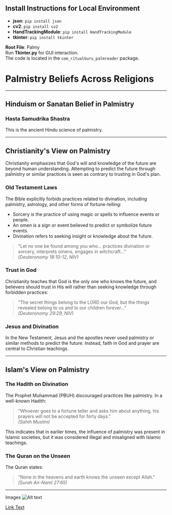 
## Install Instructions for Local Environment

- **json**: `pip install json`
- **cv2**: `pip install cv2`
- **HandTrackingModule**: `pip install HandTrackingModule`
- **tkinter**: `pip install tkinter`

**Root File**: Palmy  
Run **Tkinter.py** for GUI interaction.  
The code is located in the `com_ritualGuru_palmreader` package.

# Palmistry Beliefs Across Religions
---

## Hinduism or Sanatan Belief in Palmistry

### Hasta Samudrika Shastra
This is the ancient Hindu science of palmistry.

---

## Christianity's View on Palmistry

Christianity emphasizes that God's will and knowledge of the future are beyond human understanding. Attempting to predict the future through palmistry or similar practices is seen as contrary to trusting in God's plan.

### Old Testament Laws
The Bible explicitly forbids practices related to divination, including palmistry, astrology, and other forms of fortune-telling:

- Sorcery is the practice of using magic or spells to influence events or people.
- An omen is a sign or event believed to predict or symbolize future events.
- Divination refers to seeking insight or knowledge about the future.

> "Let no one be found among you who... practices divination or sorcery, interprets omens, engages in witchcraft..."  
> *(Deuteronomy 18:10-12, NIV)*

### Trust in God
Christianity teaches that God is the only one who knows the future, and believers should trust in His will rather than seeking knowledge through forbidden practices:

> "The secret things belong to the LORD our God, but the things revealed belong to us and to our children forever..."  
> *(Deuteronomy 29:29, NIV)*

### Jesus and Divination
In the New Testament, Jesus and the apostles never used palmistry or similar methods to predict the future. Instead, faith in God and prayer are central to Christian teachings.

---

## Islam's View on Palmistry

### The Hadith on Divination
The Prophet Muhammad (PBUH) discouraged practices like palmistry. In a well-known Hadith:

> "Whoever goes to a fortune teller and asks him about anything, his prayers will not be accepted for forty days."  
> *(Sahih Muslim)*

This indicates that in earlier times, the influence of palmistry was present in Islamic societies, but it was considered illegal and misaligned with Islamic teachings.

### The Quran on the Unseen
The Quran states:

> "None in the heavens and earth knows the unseen except Allah."  
> *(Surah An-Naml 27:65)*

---
Images
![Alt text](image_url)

[Link Text](https://www.example.com)
